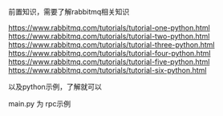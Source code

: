 前置知识，需要了解rabbitmq相关知识

https://www.rabbitmq.com/tutorials/tutorial-one-python.html
https://www.rabbitmq.com/tutorials/tutorial-two-python.html
https://www.rabbitmq.com/tutorials/tutorial-three-python.html
https://www.rabbitmq.com/tutorials/tutorial-four-python.html
https://www.rabbitmq.com/tutorials/tutorial-five-python.html
https://www.rabbitmq.com/tutorials/tutorial-six-python.html


以及python示例，了解就可以



main.py 为 rpc示例
